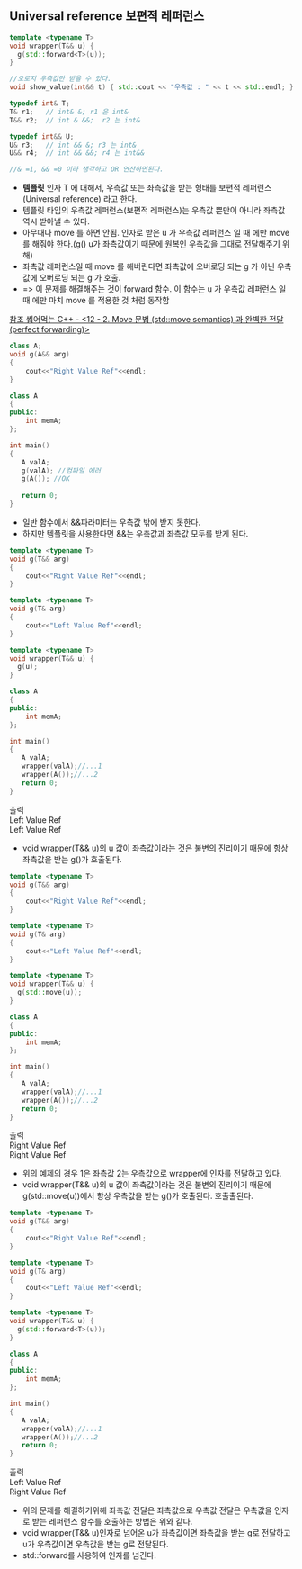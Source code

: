 ## Universal reference 보편적 레퍼런스   
```cpp
template <typename T>
void wrapper(T&& u) {
  g(std::forward<T>(u));
}

//오로지 우측값만 받을 수 있다.
void show_value(int&& t) { std::cout << "우측값 : " << t << std::endl; }

typedef int& T;
T& r1;   // int& &; r1 은 int&
T&& r2;  // int & &&;  r2 는 int&

typedef int&& U;
U& r3;   // int && &; r3 는 int&
U&& r4;  // int && &&; r4 는 int&&

//& =1, && =0 이라 생각하고 OR 연산하면된다.
```
*  __템플릿__ 인자 T 에 대해서, 우측값 또는 좌측값을 받는 형태를 보편적 레퍼런스(Universal reference) 라고 한다.
*  템플릿 타입의 우측값 레퍼런스(보편적 레퍼런스)는 우측값 뿐만이 아니라 좌측값 역시 받아낼 수 있다.
* 아무때나 move 를 하면 안됨. 인자로 받은 u 가 우측값 레퍼런스 일 때 에만 move 를 해줘야 한다.(g() u가 좌측값이기 때문에 원복인 우측값을 그대로 전달해주기 위해)
* 좌측값 레퍼런스일 때 move 를 해버린다면 좌측값에 오버로딩 되는 g 가 아닌 우측값에 오버로딩 되는 g 가 호출.
* => 이 문제를 해결해주는 것이 forward 함수. 이 함수는 u 가 우측값 레퍼런스 일 때 에만 마치 move 를 적용한 것 처럼 동작함

[참조 씹어먹는 C\+\+ - \<12 - 2. Move 문법 (std\:\:move semantics) 과 완벽한 전달 (perfect forwarding)\>](https://modoocode.com/228)

```cpp
class A;
void g(A&& arg)
{
    cout<<"Right Value Ref"<<endl;
}

class A
{
public:
    int memA;
};

int main()
{
   A valA;
   g(valA); //컴파일 에러
   g(A()); //OK
   
   return 0;
}
```
* 일반 함수에서 &&파라미터는 우측값 밖에 받지 못한다.
* 하지만 템플릿을 사용한다면 &&는 우측값과 좌측값 모두를 받게 된다.

```cpp
template <typename T>
void g(T&& arg)
{
    cout<<"Right Value Ref"<<endl;
}

template <typename T>
void g(T& arg)
{
    cout<<"Left Value Ref"<<endl;
}

template <typename T>
void wrapper(T&& u) {
  g(u);
}

class A
{
public:
    int memA;
};

int main()
{
   A valA;
   wrapper(valA);//...1
   wrapper(A());//...2
   return 0;
}
```
출력   
Left Value Ref   
Left Value Ref

* void wrapper(T&& u)의 u 값이 좌측값이라는 것은 불변의 진리이기 때문에 항상 좌측값을 받는 g()가 호출된다.

```cpp
template <typename T>
void g(T&& arg)
{
    cout<<"Right Value Ref"<<endl;
}

template <typename T>
void g(T& arg)
{
    cout<<"Left Value Ref"<<endl;
}

template <typename T>
void wrapper(T&& u) {
  g(std::move(u));
}

class A
{
public:
    int memA;
};

int main()
{
   A valA;
   wrapper(valA);//...1
   wrapper(A());//...2
   return 0;
}
```
출력   
Right Value Ref   
Right Value Ref

* 위의 예제의 경우 1은 좌측값 2는 우측값으로 wrapper에 인자를 전달하고 있다.
* void wrapper(T&& u)의 u 값이 좌측값이라는 것은 불변의 진리이기 때문에 g(std::move(u))에서 항상 우측값을 받는 g()가 호출된다. 호출출된다.

```cpp
template <typename T>
void g(T&& arg)
{
    cout<<"Right Value Ref"<<endl;
}

template <typename T>
void g(T& arg)
{
    cout<<"Left Value Ref"<<endl;
}

template <typename T>
void wrapper(T&& u) {
  g(std::forward<T>(u));
}

class A
{
public:
    int memA;
};

int main()
{
   A valA;
   wrapper(valA);//...1
   wrapper(A());//...2
   return 0;
}
```
출력   
Left Value Ref   
Right Value Ref

* 위의 문제를 해결하기위해 좌측값 전달은 좌측값으로 우측값 전달은 우측값을 인자로 받는 레퍼런스 함수를 호출하는 방법은 위와 같다.
* void wrapper(T&& u)인자로 넘어온 u가 좌측값이면 좌측값을 받는 g로 전달하고 u가 우측값이면 우측값을 받는 g로 전달된다.
* std::forward<T>를 사용하여 인자를 넘긴다.
